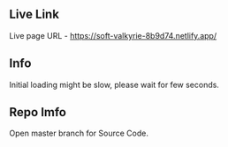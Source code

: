 ## Live Link
Live page URL - https://soft-valkyrie-8b9d74.netlify.app/

## Info
Initial loading might be slow, please wait for few seconds.

## Repo Imfo
Open master branch for Source Code.
